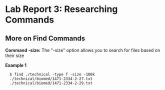 # Lab Report 3: Researching Commands
## More on Find Commands
**Command -size:** The "-size" option allows you to search for files based on their size 

**Example 1**

```
  $ find ./technical -type f -size -100k
  ./technical/biomed/1471-2334-2-27.txt
  ./technical/biomed/1471-2334-2-29.txt
```

  
